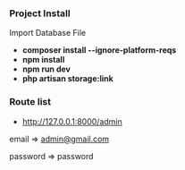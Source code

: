 ### Project Install

Import Database File

-   **composer install --ignore-platform-reqs**
-   **npm install**
-   **npm run dev**
-   **php artisan storage:link**

### Route list

-   http://127.0.0.1:8000/admin

email => admin@gmail.com

password => password
